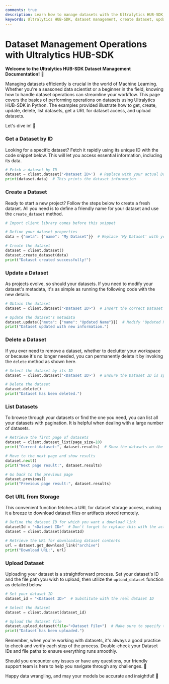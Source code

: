 ```yaml
---
comments: true
description: Learn how to manage datasets with the Ultralytics HUB-SDK, including creating, updating, and deleting datasets.
keywords: Ultralytics HUB-SDK, dataset management, create dataset, update dataset, delete dataset
---
```


# Dataset Management Operations with Ultralytics HUB-SDK

**Welcome to the Ultralytics HUB-SDK Dataset Management Documentation!** 👋

Managing datasets efficiently is crucial in the world of Machine Learning. Whether you're a seasoned data scientist or a beginner in the field, knowing how to handle dataset operations can streamline your workflow. This page covers the basics of performing operations on datasets using Ultralytics HUB-SDK in Python. The examples provided illustrate how to get, create, update, delete, list datasets, get a URL for dataset access, and upload datasets.

Let's dive in! 🚀

### Get a Dataset by ID

Looking for a specific dataset? Fetch it rapidly using its unique ID with the code snippet below. This will let you access essential information, including its data.

```python
# Fetch a dataset by ID
dataset = client.dataset('<Dataset ID>')  # Replace with your actual Dataset ID
print(dataset.data)  # This prints the dataset information
```

### Create a Dataset

Ready to start a new project? Follow the steps below to create a fresh dataset. All you need is to define a friendly name for your dataset and use the `create_dataset` method.

```python
# Import client library comes before this snippet

# Define your dataset properties
data = {"meta": {"name": "My Dataset"}}  # Replace 'My Dataset' with your desired dataset name

# Create the dataset
dataset = client.dataset()
dataset.create_dataset(data)
print("Dataset created successfully!")
```

### Update a Dataset

As projects evolve, so should your datasets. If you need to modify your dataset's metadata, it's as simple as running the following code with the new details.

```python
# Obtain the dataset
dataset = client.dataset("<Dataset ID>")  # Insert the correct Dataset ID

# Update the dataset's metadata
dataset.update({"meta": {"name": "Updated Name"}})  # Modify 'Updated Name' as required
print("Dataset updated with new information.")
```

### Delete a Dataset

If you ever need to remove a dataset, whether to declutter your workspace or because it's no longer needed, you can permanently delete it by invoking the `delete` method as shown here.

```python
# Select the dataset by its ID
dataset = client.dataset('<Dataset ID>')  # Ensure the Dataset ID is specified

# Delete the dataset
dataset.delete()
print("Dataset has been deleted.")
```

### List Datasets

To browse through your datasets or find the one you need, you can list all your datasets with pagination. It is helpful when dealing with a large number of datasets.

```python
# Retrieve the first page of datasets
dataset = client.dataset_list(page_size=10)
print("Current dataset:", dataset.results)  # Show the datasets on the current page

# Move to the next page and show results
dataset.next()
print("Next page result:", dataset.results)

# Go back to the previous page
dataset.previous()
print("Previous page result:", dataset.results)
```

### Get URL from Storage

This convenient function fetches a URL for dataset storage access, making it a breeze to download dataset files or artifacts stored remotely.

```python
# Define the dataset ID for which you want a download link
datasetId = "<Dataset ID>"  # Don't forget to replace this with the actual dataset ID
dataset = client.dataset(datasetId)

# Retrieve the URL for downloading dataset contents
url = dataset.get_download_link("archive")
print("Download URL:", url)
```

### Upload Dataset

Uploading your dataset is a straightforward process. Set your dataset's ID and the file path you wish to upload, then utilize the `upload_dataset` function as detailed below.

```python
# Set your dataset ID
dataset_id = "<Dataset ID>"  # Substitute with the real dataset ID

# Select the dataset
dataset = client.dataset(dataset_id)

# Upload the dataset file
dataset.upload_dataset(file="<Dataset File>")  # Make sure to specify the correct file path
print("Dataset has been uploaded.")
```

Remember, when you're working with datasets, it's always a good practice to check and verify each step of the process. Double-check your Dataset IDs and file paths to ensure everything runs smoothly.

Should you encounter any issues or have any questions, our friendly support team is here to help you navigate through any challenges. 🤝

Happy data wrangling, and may your models be accurate and insightful! 🌟
